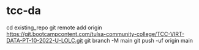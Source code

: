 # tcc-da
cd existing_repo
git remote add origin https://git.bootcampcontent.com/tulsa-community-college/TCC-VIRT-DATA-PT-10-2022-U-LOLC.git
git branch -M main
git push -uf origin main
